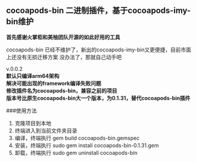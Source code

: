 ## cocoapods-bin 二进制插件，基于cocoapods-imy-bin维护

**首先感谢火掌柜和美柚团队开源的如此好用的工具**


cocoapods-bin 已经不维护了，新出的cocoapods-imy-bin又更便捷，目前市面上还没有无损迁移方案
没办法了，那就自己动手吧

v.0.0.2  
**默认只编译arm64架构**  
**解决可能出现的framework编译失败问题**  
**修改插件名为cocoapods-bin，兼容之前的项目**  
**版本号比原生cocoapods-bin大一个版本，为0.1.31，替代cocoapods-bin插件**  

###使用方法
1. 克隆项目到本地
2. 终端进入到当前文件夹目录
3. 编译，终端执行  gem build cocoapods-bin.gemspec
4. 安装，终端执行  sudo gem install cocoapods-bin-0.1.31.gem
5. 卸载，终端执行  sudo gem uninstall cocoapods-bin





